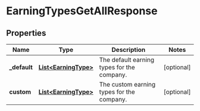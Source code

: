 

# EarningTypesGetAllResponse


## Properties

| Name | Type | Description | Notes |
|------------ | ------------- | ------------- | -------------|
|**_default** | [**List&lt;EarningType&gt;**](EarningType.md) | The default earning types for the company. |  [optional] |
|**custom** | [**List&lt;EarningType&gt;**](EarningType.md) | The custom earning types for the company. |  [optional] |



